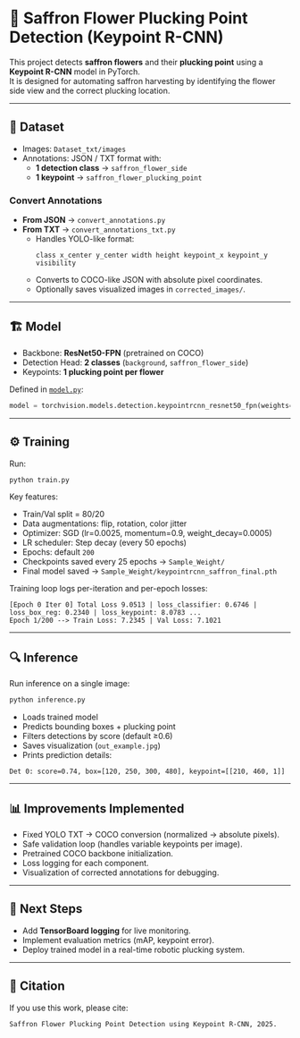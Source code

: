 # 🌸 Saffron Flower Plucking Point Detection (Keypoint R-CNN)

This project detects **saffron flowers** and their **plucking point** using a **Keypoint R-CNN** model in PyTorch.  
It is designed for automating saffron harvesting by identifying the flower side view and the correct plucking location.

---

## 📂 Dataset
- Images: `Dataset_txt/images`
- Annotations: JSON / TXT format with:
  - **1 detection class** → `saffron_flower_side`
  - **1 keypoint** → `saffron_flower_plucking_point`

### Convert Annotations
- **From JSON** → `convert_annotations.py`
- **From TXT** → `convert_annotations_txt.py`  
  - Handles YOLO-like format:  
    ```
    class x_center y_center width height keypoint_x keypoint_y visibility
    ```
  - Converts to COCO-like JSON with absolute pixel coordinates.
  - Optionally saves visualized images in `corrected_images/`.

---

## 🏗️ Model
- Backbone: **ResNet50-FPN** (pretrained on COCO)
- Detection Head: **2 classes** (`background`, `saffron_flower_side`)
- Keypoints: **1 plucking point per flower**

Defined in [`model.py`](model.py):

```python
model = torchvision.models.detection.keypointrcnn_resnet50_fpn(weights="DEFAULT")
```

---

## ⚙️ Training
Run:

```bash
python train.py
```

Key features:
- Train/Val split = 80/20
- Data augmentations: flip, rotation, color jitter
- Optimizer: SGD (lr=0.0025, momentum=0.9, weight_decay=0.0005)
- LR scheduler: Step decay (every 50 epochs)
- Epochs: default `200`
- Checkpoints saved every 25 epochs → `Sample_Weight/`
- Final model saved → `Sample_Weight/keypointrcnn_saffron_final.pth`

Training loop logs per-iteration and per-epoch losses:
```
[Epoch 0 Iter 0] Total Loss 9.0513 | loss_classifier: 0.6746 | loss_box_reg: 0.2340 | loss_keypoint: 8.0783 ...
Epoch 1/200 --> Train Loss: 7.2345 | Val Loss: 7.1021
```

---

## 🔍 Inference
Run inference on a single image:

```bash
python inference.py
```

- Loads trained model
- Predicts bounding boxes + plucking point
- Filters detections by score (default ≥0.6)
- Saves visualization (`out_example.jpg`)
- Prints prediction details:
```
Det 0: score=0.74, box=[120, 250, 300, 480], keypoint=[[210, 460, 1]]
```

---

## 📊 Improvements Implemented
- Fixed YOLO TXT → COCO conversion (normalized → absolute pixels).
- Safe validation loop (handles variable keypoints per image).
- Pretrained COCO backbone initialization.
- Loss logging for each component.
- Visualization of corrected annotations for debugging.

---

## 🚀 Next Steps
- Add **TensorBoard logging** for live monitoring.
- Implement evaluation metrics (mAP, keypoint error).
- Deploy trained model in a real-time robotic plucking system.

---

## 📝 Citation
If you use this work, please cite:
```
Saffron Flower Plucking Point Detection using Keypoint R-CNN, 2025.
```
